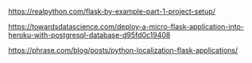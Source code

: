 https://realpython.com/flask-by-example-part-1-project-setup/

https://towardsdatascience.com/deploy-a-micro-flask-application-into-heroku-with-postgresql-database-d95fd0c19408

https://phrase.com/blog/posts/python-localization-flask-applications/